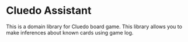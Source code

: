 Cluedo Assistant
================

This is a domain library for Cluedo board game. This library allows you to
make inferences about known cards using game log.
